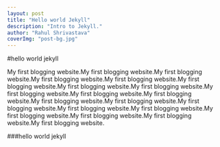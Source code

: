 ```yaml
---
layout: post
title: "Hello world Jekyll"
description: "Intro to Jekyll."
author: "Rahul Shrivastava"
coverImg: "post-bg.jpg"
---
```


#hello world jekyll

My first blogging website.My first blogging website.My first blogging website.My first blogging website.My first blogging website.My first blogging website.My first blogging website.My first blogging website.My first blogging website.My first blogging website.My first blogging website.My first blogging website.My first blogging website.My first blogging website.My first blogging website.My first blogging website.My first blogging website.My first blogging website.My first blogging website.My first blogging website.

###hello world jekyll